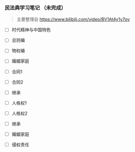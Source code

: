 ### 民法典学习笔记 （未完成）

> 主要整理自 https://www.bilibili.com/video/BV1At4y1y7ov

- [ ] 时代精神与中国特色
- [ ] 总则编
- [ ] 物权编
- [ ] 婚姻家庭
- [ ] 合同1
- [ ] 合同2
- [ ] 继承
- [ ] 人格权1
- [ ] 人格权2
- [ ] 继承
- [ ] 婚姻家庭
- [ ] 侵权责任

